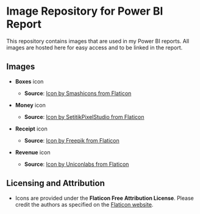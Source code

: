 # Image Repository for Power BI Report

This repository contains images that are used in my Power BI reports. All images are hosted here for easy access and to be linked in the report.

## Images

- **Boxes** icon
  - **Source**: [Icon by Smashicons from Flaticon](https://www.flaticon.com/free-icon/boxes_3639103?term=box&page=1&position=9&origin=search&related_id=3639103)
  
- **Money** icon
  - **Source**: [Icon by SetitikPixelStudio from Flaticon](https://www.flaticon.com/free-icon/money_11437833?term=cash+value&page=2&position=51&origin=search&related_id=11437833)
  
- **Receipt** icon
  - **Source**: [Icon by Freepik from Flaticon](https://www.flaticon.com/free-icon/receipt_217905?term=receipt&page=1&position=5&origin=search&related_id=217905)

- **Revenue** icon
  - **Source**: [Icon by Uniconlabs from Flaticon](https://www.flaticon.com/free-icon/revenue_5412778?term=revenue&page=1&position=2&origin=search&related_id=5412778)
 

## Licensing and Attribution

- Icons are provided under the **Flaticon Free Attribution License**. Please credit the authors as specified on the [Flaticon website](https://www.flaticon.com/).
